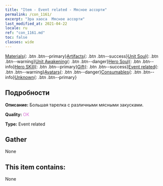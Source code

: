 ```yaml
---
title: "Item - Event related - Мясное ассорти"
permalink: /con_1161/
excerpt: "Эра хаоса  Мясное ассорти"
last_modified_at: 2021-04-22
locale: ru
ref: "con_1161.md"
toc: false
classes: wide
---
```

 [Materials](/ItemsRU/){: .btn .btn--primary}[Artifacts](/ItemsRU/Artifacts/){: .btn .btn--success}[Unit Soul](/ItemsRU/UnitSoul/){: .btn .btn--warning}[Unit Awakening](/ItemsRU/UnitAwakening/){: .btn .btn--danger}[Hero Soul](/ItemsRU/HeroSoul/){: .btn .btn--info}[Hero SKill](/ItemsRU/HeroSkill/){: .btn .btn--primary}[Gift](/ItemsRU/Gift/){: .btn .btn--success}[Event related](/ItemsRU/Events/){: .btn .btn--warning}[Avatars](/ItemsRU/Avatars/){: .btn .btn--danger}[Consumables](/ItemsRU/Consumables/){: .btn .btn--info}[Unknown](/ItemsRU/Unknown/){: .btn .btn--primary}

## Подробности
 **Описание:** Большая тарелка с различными мясными закусками.

 **Quality:** <span style="color: #DA70D6">OK</span>

 **Type:** Event related

## Gather

  None

## This item contains:

  None

